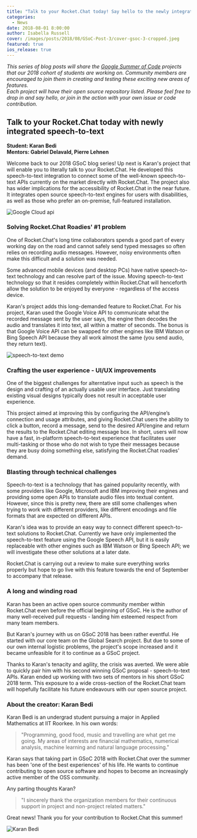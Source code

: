 ```yaml
---
title: "Talk to your Rocket.Chat today! Say hello to the newly integrated speech-to-text (GSoC 2018 project)"
categories:
  - News
date: 2018-08-01 8:00:00
author: Isabella Russell
cover: /images/posts/2018/08/GSoC-Post-3/cover-gsoc-3-cropped.jpeg
featured: true
ios_release: true
---
```


_This series of blog posts will share the [Google Summer of Code](https://rocket.chat/docs/contributing/google-summer-of-code) projects that our 2018 cohort of students are working on. Community members are encouraged to join them in creating and testing these exciting new areas of features.<br/>Each project will have their open source repository listed.  Please feel free to drop in and say hello, or join in the action with your own issue or code contribution.<br/>_

## Talk to your Rocket.Chat today with newly integrated speech-to-text
**Student: Karan Bedi <br/> Mentors: Gabriel Delavald, Pierre Lehnen**

Welcome back to our 2018 GSoC blog series! Up next is Karan's project that will enable you to literally talk to your Rocket.Chat.  He developed this speech-to-text integration to connect some of the well-known speech-to-text APIs currently on the market directly with Rocket.Chat. The project also has wider implications for the accessibility of Rocket.Chat in the near future. It integrates open source speech-to-text engines for users with disabilities, as well as those who prefer an on-premise, full-featured installation.

<img alt="Google Cloud api" src="/images/posts/2018/08/GSoC-Post-3/API-language-2.png" />


### Solving Rocket.Chat Roadies' #1 problem

One of Rocket.Chat's long time collaborators spends a good part of every working day on the road and cannot safely send typed messages so often relies on recording audio messages. However, noisy environments often make this difficult and a solution was needed.

Some advanced mobile devices (and desktop PCs) have native speech-to-text technology and can resolve part of the issue.  Moving speech-to-text technology so that it resides completely within Rocket.Chat will henceforth allow the solution to be enjoyed by everyone - regardless of the access device.

Karan's project adds this long-demanded feature to Rocket.Chat. For his project, Karan used the Google Voice API to communicate what the recorded message sent by the user says, the engine then decodes the audio and translates it into text, all within a matter of seconds. The bonus is that Google Voice API can be swapped for other engines like IBM Watson or Bing Speech API because they all work almost the same (you send audio, they return text).

<img alt="speech-to-text demo" src="https://user-images.githubusercontent.com/122633/43922340-6f942bcc-9bec-11e8-90d6-d571ddb0d81e.gif"/>

### Crafting the user experience - UI/UX improvements

One of the biggest challenges for alterntative input such as speech is the design and crafting of an actually usable user interface.  Just translating existing visual designs typically does not result in acceptable user experience.

This project aimed at improving this by configuring the API/engine’s connection and usage attributes, and giving Rocket.Chat users the ability to click a button, record a message, send to the desired API/engine and return the results to the Rocket.Chat editing message box. In short, users will now have a fast, in-platform speech-to-text experience that facilitates user multi-tasking or those who do not wish to type their messages because they are busy doing something else, satisfying the Rocket.Chat roadies' demand.

### Blasting through technical challenges

Speech-to-text is a technology that has gained popularity recently, with some providers like Google, Microsoft and IBM improving their engines and providing some open APIs to translate audio files into textual content. However, since this is pretty new, there are still some challenges when trying to work with different providers, like different encodings and file formats that are expected on different APIs.

Karan's idea was to provide an easy way to connect different speech-to-text solutions to Rocket.Chat. Currently we have only implemented the speech-to-text feature using the Google Speech API, but it is easily replaceable with other engines such as IBM Watson or Bing Speech API; we will investigate these other solutions at a later date.

Rocket.Chat is carrying out a review to make sure everything works properly but hope to go live with this feature towards the end of September to accompany that release.

### A long and winding road

Karan has been an active open source community member within Rocket.Chat even before the official beginning of GSoC.  He is the author of many well-received pull requests - landing him esteemed respect from many team members.

But Karan's journey with us on GSoC 2018 has been rather eventful. He started with our core team on the Global Search project.  But due to some of our own internal logistic problems, the project's scope increased and it became unfeasible for it to continue as a GSoC project.

Thanks to Karan's tenacity and agility, the crisis was averted.  We were able to quickly pair him with his second winning GSoC proposal - speech-to-text APIs. Karan ended up working with two sets of mentors in his short GSoC 2018 term. This exposure to a wide cross-section of the Rocket.Chat team will hopefully facilitate his future endeavours with our open source project.

### About the creator: Karan Bedi

Karan Bedi is an undergrad student pursuing a major in Applied Mathematics at IIT Roorkee.
In his own words:
> "Programming, good food, music and travelling are what get me going. My areas of interests are financial mathematics, numerical analysis, machine learning and natural language processing."

Karan says that taking part in GSoC 2018 with Rocket.Chat over the summer has been 'one of the best experiences' of his life. He wants to continue contributing to open source software and hopes to become an increasingly active member of the OSS community.

Any parting thoughts Karan?

> "I sincerely thank the organization members for their continuous support in project and non-project related matters."

Great news! Thank you for your contribution to Rocket.Chat this summer!

![Karan Bedi](/images/posts/2018/08/GSoC-Post-3/Karan-Bedi-GSoC-3.png)

